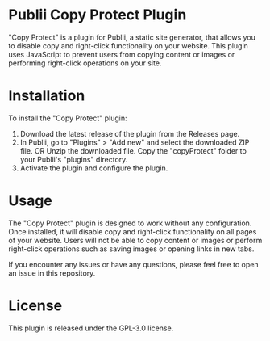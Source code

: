 # Publii Copy Protect Plugin
 "Copy Protect" is a plugin for Publii, a static site generator, that allows you to disable copy and right-click functionality on your website. This plugin uses JavaScript to prevent users from copying content or images or performing right-click operations on your site.

# Installation
To install the "Copy Protect" plugin:
1. Download the latest release of the plugin from the Releases page.
2. In Publii, go to "Plugins" > "Add new" and select the downloaded ZIP file. OR Unzip the downloaded file. Copy the "copyProtect" folder to your Publii's "plugins" directory.
3. Activate the plugin and configure the plugin.

# Usage
The "Copy Protect" plugin is designed to work without any configuration. Once installed, it will disable copy and right-click functionality on all pages of your website. Users will not be able to copy content or images or perform right-click operations such as saving images or opening links in new tabs.

If you encounter any issues or have any questions, please feel free to open an issue in this repository.

# License
This plugin is released under the GPL-3.0 license.